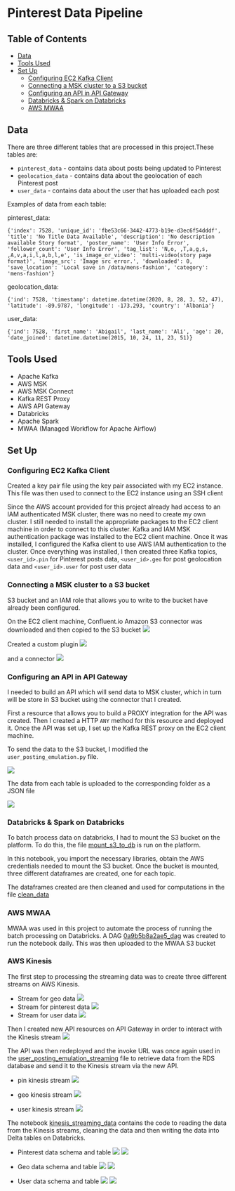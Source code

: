 # Pinterest Data Pipeline

## Table of Contents

- [Data](#data)
- [Tools Used](#tools-used)
- [Set Up](#set-up)
  - [Configuring EC2 Kafka Client](#configuring-ec2-kafka-client)
  - [Connecting a MSK cluster to a S3 bucket](#connecting-a-msk-cluster-to-a-s3-bucket)
  - [Configuring an API in API Gateway](#configuring-an-api-in-api-gateway)
  - [Databricks & Spark on Databricks](#databricks--spark-on-databricks)
  - [AWS MWAA](#aws-mwaa)

## Data

There are three different tables that are processed in this project.These tables are:

- `pinterest_data` - contains data about posts being updated to Pinterest
- `geolocation_data` - contains data about the geolocation of each Pinterest post
- `user_data` - contains data about the user that has uploaded each post

Examples of data from each table:

pinterest_data:

`{'index': 7528, 'unique_id': 'fbe53c66-3442-4773-b19e-d3ec6f54dddf', 'title': 'No Title Data Available', 'description': 'No description available Story format', 'poster_name': 'User Info Error', 'follower_count': 'User Info Error', 'tag_list': 'N,o, ,T,a,g,s, ,A,v,a,i,l,a,b,l,e', 'is_image_or_video': 'multi-video(story page format)', 'image_src': 'Image src error.', 'downloaded': 0, 'save_location': 'Local save in /data/mens-fashion', 'category': 'mens-fashion'}`

geolocation_data:

`{'ind': 7528, 'timestamp': datetime.datetime(2020, 8, 28, 3, 52, 47), 'latitude': -89.9787, 'longitude': -173.293, 'country': 'Albania'}`

user_data:

`{'ind': 7528, 'first_name': 'Abigail', 'last_name': 'Ali', 'age': 20, 'date_joined': datetime.datetime(2015, 10, 24, 11, 23, 51)}`

## Tools Used

- Apache Kafka
- AWS MSK
- AWS MSK Connect
- Kafka REST Proxy
- AWS API Gateway
- Databricks
- Apache Spark
- MWAA (Managed Workflow for Apache Airflow)

## Set Up

### Configuring EC2 Kafka Client

Created a key pair file using the key pair associated with my EC2 instance. This file was then used to connect to the EC2 instance using an SSH client

Since the AWS account provided for this project already had access to an IAM authenticated MSK cluster, there was no need to create my own cluster. I still needed to install the appropriate packages to the EC2 client machine in order to connect to this cluster. Kafka and IAM MSK authentication package was installed to the EC2 client machine. Once it was installed, I configured the Kafka client to use AWS IAM authentication to the cluster. Once everything was installed, I then created three Kafka topics, `<user_id>.pin` for Pinterest posts data, `<user_id>.geo` for post geolocation data and `<user_id>.user` for post user data

### Connecting a MSK cluster to a S3 bucket

S3 bucket and an IAM role that allows you to write to the bucket have already been configured.

On the EC2 client machine, Confluent.io Amazon S3 connector was downloaded and then copied to the S3 bucket
![](images/bucket.png)

Created a custom plugin
![](images/msk_plugin.png)

and a connector
![](images/msk_connector.png)

### Configuring an API in API Gateway

I needed to build an API which will send data to MSK cluster, which in turn will be store in S3 bucket using the connector that I created.

First a resource that allows you to build a PROXY integration for the API was created. Then I created a HTTP `ANY` method for this resource and deployed it. Once the API was set up, I set up the Kafka REST proxy on the EC2 client machine.

To send the data to the S3 bucket, I modified the `user_posting_emulation.py` file.

![](images/topics.png)

The data from each table is uploaded to the corresponding folder as a JSON file

![](images/jsonfiles.png)

### Databricks & Spark on Databricks

To batch process data on databricks, I had to mount the S3 bucket on the platform. To do this, the file [mount_s3_to_db](databricks/mount_s3_to_db.ipynb) is run on the platform.

In this notebook, you import the necessary libraries, obtain the AWS credentials needed to mount the S3 bucket. Once the bucket is mounted, three different dataframes are created, one for each topic.

The dataframes created are then cleaned and used for computations in the file [clean_data](databricks/clean_data.ipynb)

### AWS MWAA

MWAA was used in this project to automate the process of running the batch processing on Databricks. A DAG [0a9b5b8a2ae5_dag](0a9b5b8a2ae5_dag.py) was created to run the notebook daily. This was then uploaded to the MWAA S3 bucket

### AWS Kinesis

The first step to processing the streaming data was to create three different streams on AWS Kinesis.

- Stream for geo data
  ![](images/kinesis-streaming-geo.png)
- Stream for pinterest data
  ![](images/kinesis-streaming-pin.png)
- Stream for user data
  ![](images/kinesis-streaming-user.png)

Then I created new API resources on API Gateway in order to
interact with the Kinesis stream
![](images/api_resources.png)

The API was then redeployed and the invoke URL was once again used in the [user_posting_emulation_streaming](user_posting_emulation_streaming.py) file to retrieve data from the RDS database and send it to the Kinesis stream via the new API.

- pin kinesis stream
  ![](images/kinesis-streaming-pin.png)

- geo kinesis stream
  ![](images/kinesis-streaming-geo.png)

- user kinesis stream
  ![](images/kinesis-streaming-user.png)

The notebook [kinesis_streaming_data](databricks/kinesis_streaming_data.ipynb) contains the code to reading the data from the Kinesis streams, cleaning the data and then writing the data into Delta tables on Databricks.

- Pinterest data schema and table
  ![](images/pin_table_schema.png)
  ![](images/pin_table_sample_data.png)

- Geo data schema and table
  ![](images/geo_table_schema.png)
  ![](images/geo_table_sample_data.png)

- User data schema and table
  ![](images/user_table_schema.png)
  ![](images/user_table_sample_data.png)
